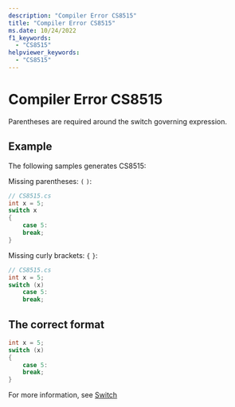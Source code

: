 ```yaml
---
description: "Compiler Error CS8515"
title: "Compiler Error CS8515"
ms.date: 10/24/2022
f1_keywords:
  - "CS8515"
helpviewer_keywords:
  - "CS8515"
---
```

# Compiler Error CS8515

Parentheses are required around the switch governing expression.


## Example

 The following samples generates CS8515:

Missing parentheses: `(`  `)`:
```csharp
// CS8515.cs
int x = 5;
switch x
{
    case 5:
    break;
}
```

Missing curly brackets: `{`  `}`:
```csharp
// CS8515.cs
int x = 5;
switch (x)
    case 5:
    break;
```
## The correct format
```csharp
int x = 5;
switch (x)
{
    case 5:
    break;
}
```

For more information, see [Switch](../statements/selection-statements.md#the-switch-statement)
